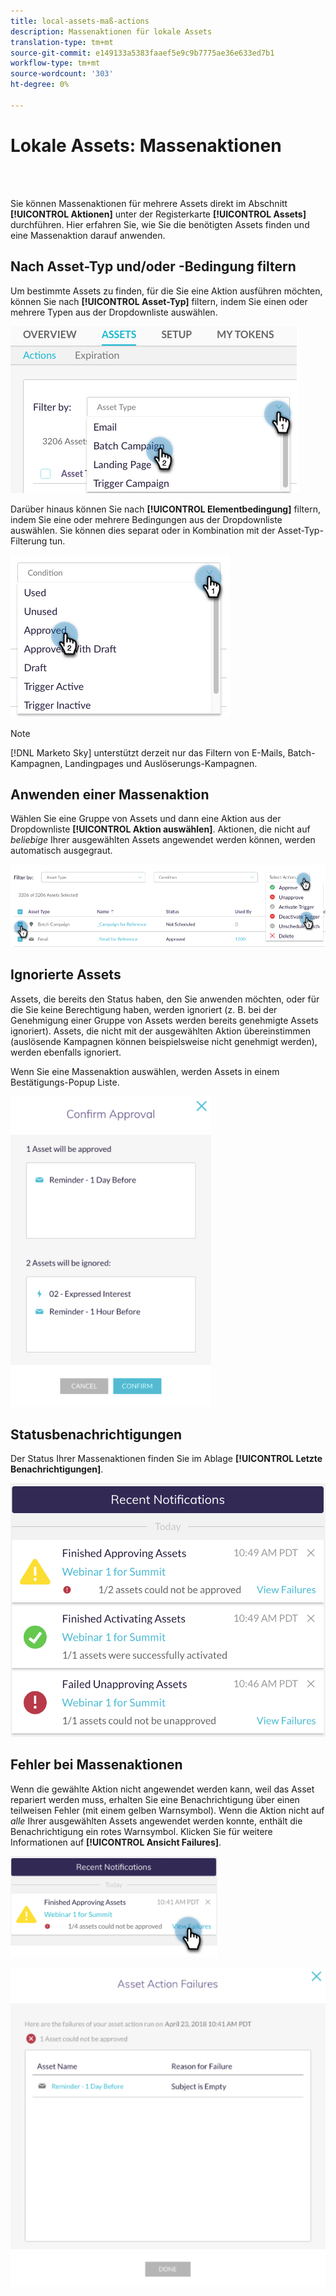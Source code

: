 ```yaml
---
title: local-assets-maß-actions
description: Massenaktionen für lokale Assets
translation-type: tm+mt
source-git-commit: e149133a5383faaef5e9c9b7775ae36e633ed7b1
workflow-type: tm+mt
source-wordcount: '303'
ht-degree: 0%

---
```



# Lokale Assets: Massenaktionen

<br> 

Sie können Massenaktionen für mehrere Assets direkt im Abschnitt **[!UICONTROL Aktionen]** unter der Registerkarte **[!UICONTROL Assets]** durchführen. Hier erfahren Sie, wie Sie die benötigten Assets finden und eine Massenaktion darauf anwenden.

## Nach Asset-Typ und/oder -Bedingung filtern

Um bestimmte Assets zu finden, für die Sie eine Aktion ausführen möchten, können Sie nach **[!UICONTROL Asset-Typ]** filtern, indem Sie einen oder mehrere Typen aus der Dropdownliste auswählen.

![Bild eins](/help/sky/assets/programs/local-assets-mass-actions/local-assets-mass-actions-1.png)

Darüber hinaus können Sie nach **[!UICONTROL Elementbedingung]** filtern, indem Sie eine oder mehrere Bedingungen aus der Dropdownliste auswählen. Sie können dies separat oder in Kombination mit der Asset-Typ-Filterung tun.

![Bild zwei](/help/sky/assets/programs/local-assets-mass-actions/local-assets-mass-actions-2.png)

>[!NOTE]
>
>[!DNL Marketo Sky] unterstützt derzeit nur das Filtern von E-Mails, Batch-Kampagnen, Landingpages und Auslöserungs-Kampagnen.

## Anwenden einer Massenaktion

Wählen Sie eine Gruppe von Assets und dann eine Aktion aus der Dropdownliste **[!UICONTROL Aktion auswählen]**. Aktionen, die nicht auf _beliebige_ Ihrer ausgewählten Assets angewendet werden können, werden automatisch ausgegraut.

![Bild drei](/help/sky/assets/programs/local-assets-mass-actions/local-assets-mass-actions-3.png)

## Ignorierte Assets

Assets, die bereits den Status haben, den Sie anwenden möchten, oder für die Sie keine Berechtigung haben, werden ignoriert (z. B. bei der Genehmigung einer Gruppe von Assets werden bereits genehmigte Assets ignoriert). Assets, die nicht mit der ausgewählten Aktion übereinstimmen (auslösende Kampagnen können beispielsweise nicht genehmigt werden), werden ebenfalls ignoriert.

Wenn Sie eine Massenaktion auswählen, werden Assets in einem Bestätigungs-Popup Liste.

![Bild vier](/help/sky/assets/programs/local-assets-mass-actions/local-assets-mass-actions-4.png)

## Statusbenachrichtigungen

Der Status Ihrer Massenaktionen finden Sie im Ablage **[!UICONTROL Letzte Benachrichtigungen]**.

![Bild fünf](/help/sky/assets/programs/local-assets-mass-actions/local-assets-mass-actions-5.png)

## Fehler bei Massenaktionen

Wenn die gewählte Aktion nicht angewendet werden kann, weil das Asset repariert werden muss, erhalten Sie eine Benachrichtigung über einen teilweisen Fehler (mit einem gelben Warnsymbol). Wenn die Aktion nicht auf _alle_ Ihrer ausgewählten Assets angewendet werden konnte, enthält die Benachrichtigung ein rotes Warnsymbol. Klicken Sie für weitere Informationen auf **[!UICONTROL Ansicht Failures]**.

![Bild sechs](/help/sky/assets/programs/local-assets-mass-actions/local-assets-mass-actions-6.png)

![Bild sieben](/help/sky/assets/programs/local-assets-mass-actions/local-assets-mass-actions-7.png)

